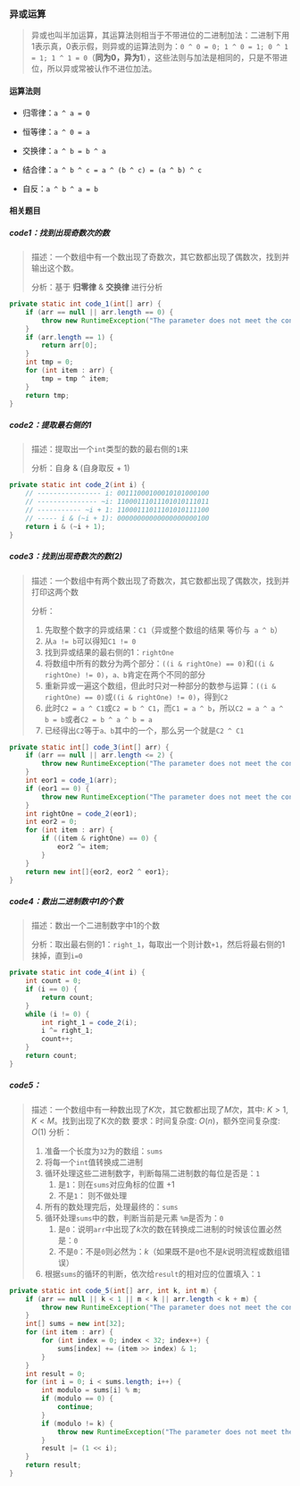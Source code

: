 ### 异或运算

>   异或也叫半加运算，其运算法则相当于不带进位的二进制加法：二进制下用1表示真，0表示假，则异或的运算法则为：`0 ^ 0 = 0; 1 ^ 0 = 1; 0 ^ 1 = 1; 1 ^ 1 = 0`（**同为0，异为1**），这些法则与加法是相同的，只是不带进位，所以异或常被认作不进位加法。

#### 运算法则

-   归零律：`a ^ a = 0`

-   恒等律：`a ^ 0 = a`

-   交换律：`a ^ b = b ^ a` 

-   结合律：`a ^ b ^ c = a ^ (b ^ c) = (a ^ b) ^ c`

-   自反：`a ^ b ^ a = b`



#### 相关题目

#####  code1：找到出现奇数次的数
>   描述：一个数组中有一个数出现了奇数次，其它数都出现了偶数次，找到并输出这个数。
>
>   分析：基于 **归零律** & **交换律** 进行分析

```java
private static int code_1(int[] arr) {
    if (arr == null || arr.length == 0) {
        throw new RuntimeException("The parameter does not meet the conditions: arr is empty.");
    }
    if (arr.length == 1) {
        return arr[0];
    }
    int tmp = 0;
    for (int item : arr) {
        tmp = tmp ^ item;
    }
    return tmp;
}
```



##### code2：提取最右侧的1

>   描述：提取出一个`int`类型的数的最右侧的`1`来
>
>   分析：自身 & (自身取反 + 1)

```java
private static int code_2(int i) {
    // ---------------- i: 00111000100010101000100
    // --------------- ~i: 11000111011101010111011
    // ----------- ~i + 1: 11000111011101010111100
    // ----- i & (~i + 1): 00000000000000000000100
    return i & (~i + 1);
}
```



##### code3：找到出现奇数次的数(2)

>   描述：一个数组中有两个数出现了奇数次，其它数都出现了偶数次，找到并打印这两个数
>
>   分析：
>
>   1.   先取整个数字的异或结果：`C1`（异或整个数组的结果 等价与` a ^ b`）
>   2.   从`a != b`可以得知`C1 != 0`
>   3.   找到异或结果的最右侧的1：`rightOne`
>   4.   将数组中所有的数分为两个部分：`((i & rightOne) == 0)`和`((i & rightOne) != 0)`，`a、b`肯定在两个不同的部分
>   5.   重新异或一遍这个数组，但此时只对一种部分的数参与运算：`((i & rightOne) == 0)`或`((i & rightOne) != 0)`，得到`C2`
>   6.   此时`C2 = a ^ C1`或`C2 = b ^ C1`，而`C1 = a ^ b`，所以`C2 = a ^ a ^ b = b`或者`C2 = b ^ a ^ b = a`
>   7.   已经得出`C2`等于`a、b`其中的一个，那么另一个就是`C2 ^ C1`

```java
private static int[] code_3(int[] arr) {
    if (arr == null || arr.length <= 2) {
        throw new RuntimeException("The parameter does not meet the conditions.");
    }
    int eor1 = code_1(arr);
    if (eor1 == 0) {
        throw new RuntimeException("The parameter does not meet the conditions, eor is 0.");
    }
    int rightOne = code_2(eor1);
    int eor2 = 0;
    for (int item : arr) {
        if ((item & rightOne) == 0) {
            eor2 ^= item;
        }
    }
    return new int[]{eor2, eor2 ^ eor1};
}
```



##### code4：数出二进制数中1的个数

>   描述：数出一个二进制数字中1的个数
>
>   分析：取出最右侧的1：`right_1`，每取出一个则计数`+1`，然后将最右侧的1抹掉，直到`i=0`

```java
private static int code_4(int i) {
    int count = 0;
    if (i == 0) {
        return count;
    }
    while (i != 0) {
        int right_1 = code_2(i);
        i ^= right_1;
        count++;
    }
    return count;
}
```



##### code5：

>   描述：一个数组中有一种数出现了$K$次，其它数都出现了$M$次，其中: $K > 1, K < M$。找到出现了K次的数
>   要求：时间复杂度: $O(n)$，额外空间复杂度: $O(1)$
>   分析：
>
>   1.   准备一个长度为`32`为的数组：`sums`
>   2.   将每一个`int`值转换成二进制
>   3.   循环处理这些二进制数字，判断每隔二进制数的每位是否是：`1`
>        1.   是`1`：则在`sums`对应角标的位置 $+1$
>        2.   不是`1`： 则不做处理
>   4.   所有的数处理完后，处理最终的：`sums`
>   5.   循环处理`sums`中的数，判断当前是元素 `%m`是否为：`0`
>        1.   是`0`：说明`arr`中出现了$k$次的数在转换成二进制的时候该位置必然是：`0`
>        2.   不是`0`：不是`0`则必然为：$k$（如果既不是`0`也不是$k$说明流程或数组错误）
>   6.   根据`sums`的循环的判断，依次给`result`的相对应的位置填入：`1`

```java
private static int code_5(int[] arr, int k, int m) {
    if (arr == null || k < 1 || m < k || arr.length < k + m) {
        throw new RuntimeException("The parameter does not meet the conditions: arr is empty.");
    }
    int[] sums = new int[32];
    for (int item : arr) {
        for (int index = 0; index < 32; index++) {
            sums[index] += (item >> index) & 1;
        }
    }
    int result = 0;
    for (int i = 0; i < sums.length; i++) {
        int modulo = sums[i] % m;
        if (modulo == 0) {
            continue;
        }
        if (modulo != k) {
            throw new RuntimeException("The parameter does not meet the conditions: arr is empty.");
        }
        result |= (1 << i);
    }
    return result;
}
```

